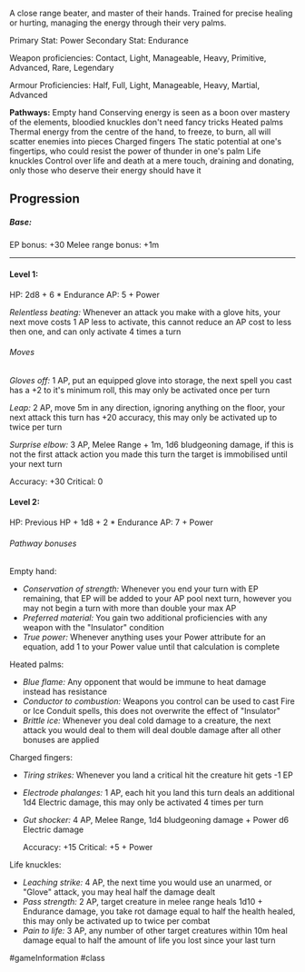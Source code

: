 A close range beater, and master of their hands. Trained for precise healing or hurting, managing the energy through their very palms.

Primary Stat: Power
Secondary Stat: Endurance

Weapon proficiencies: Contact, Light, Manageable, Heavy, Primitive, Advanced, Rare, Legendary

Armour Proficiencies: Half, Full, Light, Manageable, Heavy, Martial, Advanced

**Pathways:**
Empty hand
	Conserving energy is seen as a boon over mastery of the elements, bloodied knuckles don't need fancy tricks
Heated palms
	Thermal energy from the centre of the hand, to freeze, to burn, all will scatter enemies into pieces
Charged fingers
	The static potential at one's fingertips, who could resist the power of thunder in one's palm
Life knuckles
	Control over life and death at a mere touch, draining and donating, only those who deserve their energy should have it

## Progression

##### Base:
EP bonus: +30
Melee range bonus: +1m

---
#### Level 1:

HP: 2d8 + 6 * Endurance
AP: 5 + Power

*Relentless beating:* Whenever an attack you make with a glove hits, your next move costs 1 AP less to activate, this cannot reduce an AP cost to less then one, and can only activate 4 times a turn
###### Moves
*Gloves off:* 1 AP, put an equipped glove into storage, the next spell you cast has a +2 to it's minimum roll, this may only be activated once per turn

*Leap:* 2 AP, move 5m in any direction, ignoring anything on the floor, your next attack this turn has +20 accuracy, this may only be activated up to twice per turn

*Surprise elbow:* 3 AP, Melee Range + 1m, 1d6 bludgeoning damage, if this is not the first attack action you made this turn the target is immobilised until your next turn

Accuracy: +30
Critical: 0

#### Level 2:

HP: Previous HP + 1d8 + 2 * Endurance
AP: 7 + Power

###### Pathway bonuses

Empty hand: 
- *Conservation of strength:* Whenever you end your turn with EP remaining, that EP will be added to your AP pool next turn, however you may not begin a turn with more than double your max AP
- *Preferred material:* You gain two additional proficiencies with any weapon with the "Insulator" condition
- *True power:* Whenever anything uses your Power attribute for an equation, add 1 to your Power value until that calculation is complete

Heated palms:
- *Blue flame:* Any opponent that would be immune to heat damage instead has resistance
- *Conductor to combustion:* Weapons you control can be used to cast Fire or Ice Conduit spells, this does not overwrite the effect of "Insulator"
- *Brittle ice:* Whenever you deal cold damage to a creature, the next attack you would deal to them will deal double damage after all other bonuses are applied

Charged fingers:
- *Tiring strikes:* Whenever you land a critical hit the creature hit gets -1 EP
- *Electrode phalanges:* 1 AP, each hit you land this turn deals an additional 1d4 Electric damage, this may only be activated 4 times per turn
- *Gut shocker:* 4 AP, Melee Range, 1d4 bludgeoning damage + Power d6 Electric damage

  Accuracy: +15
  Critical: +5 + Power

Life knuckles:
- *Leaching strike:* 4 AP, the next time you would use an unarmed, or "Glove" attack, you may heal half the damage dealt
- *Pass strength:* 2 AP, target creature in melee range heals 1d10 + Endurance damage, you take rot damage equal to half the health healed, this may only be activated up to twice per combat
- *Pain to life:* 3 AP, any number of other target creatures within 10m heal damage equal to half the amount of life you lost since your last turn

#gameInformation #class